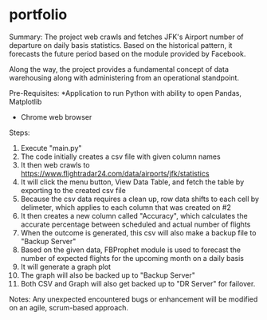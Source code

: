 # portfolio

Summary:
The project web crawls and fetches JFK's Airport number of departure on daily basis statistics.
Based on the historical pattern, it forecasts the future period based on the module provided by Facebook. 

Along the way, the project provides a fundamental concept of data warehousing along with administering from an operational standpoint.



Pre-Requisites:
*Application to run Python with ability to open Pandas, Matplotlib
* Chrome web browser


Steps:
1. Execute "main.py"
2. The code initially creates a csv file with given column names
3. It then web crawls to https://www.flightradar24.com/data/airports/jfk/statistics
3. It will click the menu button, View Data Table, and  fetch the table by exporting to the created csv file
4. Because the csv data requires a clean up, row data shifts to each cell by delimeter, which applies to each column that was created on #2
5. It then creates a new column called "Accuracy", which calculates the accurate percentage between scheduled and actual number of flights
6. When the outcome is generated, this csv will also make a backup file to "Backup Server"
7. Based on the given data, FBProphet module is used to forecast the number of expected flights for the upcoming month on a daily basis
8. It will generate a graph plot
9. The graph will also be backed up to "Backup Server"
10. Both CSV and Graph will also get backed up to "DR Server" for failover.


Notes:
Any unexpected encountered bugs or enhancement will be modified on an agile, scrum-based approach. 
